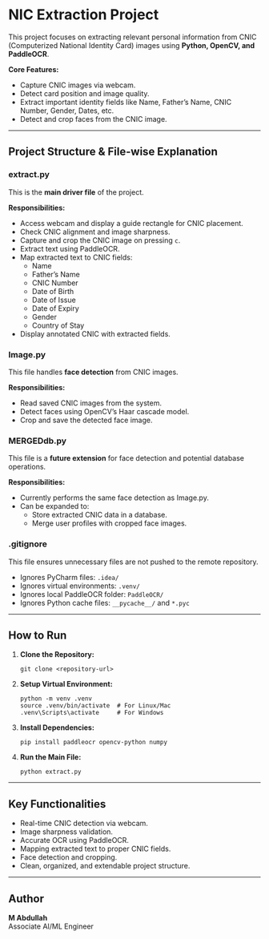 <h1>NIC Extraction Project</h1>

<p>This project focuses on extracting relevant personal information from CNIC (Computerized National Identity Card) images using <strong>Python, OpenCV, and PaddleOCR</strong>.</p>

<p><strong>Core Features:</strong></p>
<ul>
    <li>Capture CNIC images via webcam.</li>
    <li>Detect card position and image quality.</li>
    <li>Extract important identity fields like Name, Father’s Name, CNIC Number, Gender, Dates, etc.</li>
    <li>Detect and crop faces from the CNIC image.</li>
</ul>

<hr>

<h2>Project Structure & File-wise Explanation</h2>

<h3>extract.py</h3>
<p>This is the <strong>main driver file</strong> of the project.</p>
<p><strong>Responsibilities:</strong></p>
<ul>
    <li>Access webcam and display a guide rectangle for CNIC placement.</li>
    <li>Check CNIC alignment and image sharpness.</li>
    <li>Capture and crop the CNIC image on pressing <code>c</code>.</li>
    <li>Extract text using PaddleOCR.</li>
    <li>Map extracted text to CNIC fields:
        <ul>
            <li>Name</li>
            <li>Father’s Name</li>
            <li>CNIC Number</li>
            <li>Date of Birth</li>
            <li>Date of Issue</li>
            <li>Date of Expiry</li>
            <li>Gender</li>
            <li>Country of Stay</li>
        </ul>
    </li>
    <li>Display annotated CNIC with extracted fields.</li>
</ul>

<h3>Image.py</h3>
<p>This file handles <strong>face detection</strong> from CNIC images.</p>
<p><strong>Responsibilities:</strong></p>
<ul>
    <li>Read saved CNIC images from the system.</li>
    <li>Detect faces using OpenCV’s Haar cascade model.</li>
    <li>Crop and save the detected face image.</li>
</ul>

<h3>MERGEDdb.py</h3>
<p>This file is a <strong>future extension</strong> for face detection and potential database operations.</p>
<p><strong>Responsibilities:</strong></p>
<ul>
    <li>Currently performs the same face detection as Image.py.</li>
    <li>Can be expanded to:
        <ul>
            <li>Store extracted CNIC data in a database.</li>
            <li>Merge user profiles with cropped face images.</li>
        </ul>
    </li>
</ul>

<h3>.gitignore</h3>
<p>This file ensures unnecessary files are not pushed to the remote repository.</p>
<ul>
    <li>Ignores PyCharm files: <code>.idea/</code></li>
    <li>Ignores virtual environments: <code>.venv/</code></li>
    <li>Ignores local PaddleOCR folder: <code>PaddleOCR/</code></li>
    <li>Ignores Python cache files: <code>__pycache__/</code> and <code>*.pyc</code></li>
</ul>

<hr>

<h2>How to Run</h2>

<ol>
    <li><strong>Clone the Repository:</strong>
        <pre><code>git clone &lt;repository-url&gt;</code></pre>
    </li>
    <li><strong>Setup Virtual Environment:</strong>
        <pre><code>python -m venv .venv
source .venv/bin/activate  # For Linux/Mac
.venv\Scripts\activate     # For Windows</code></pre>
    </li>
    <li><strong>Install Dependencies:</strong>
        <pre><code>pip install paddleocr opencv-python numpy</code></pre>
    </li>
    <li><strong>Run the Main File:</strong>
        <pre><code>python extract.py</code></pre>
    </li>
</ol>

<hr>

<h2>Key Functionalities</h2>
<ul>
    <li>Real-time CNIC detection via webcam.</li>
    <li>Image sharpness validation.</li>
    <li>Accurate OCR using PaddleOCR.</li>
    <li>Mapping extracted text to proper CNIC fields.</li>
    <li>Face detection and cropping.</li>
    <li>Clean, organized, and extendable project structure.</li>
</ul>

<hr>

<h2>Author</h2>
<p><strong>M Abdullah</strong><br>
Associate AI/ML Engineer</p>
